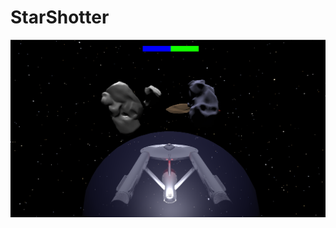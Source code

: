 # StarShotter

![snapshot image](https://github.com/nbence08/StarShotter/blob/main/Assets/Docs/Snapshot.png "StarShotter")
